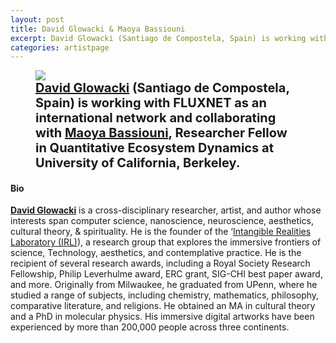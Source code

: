 ```yaml
---
layout: post
title: David Glowacki & Maoya Bassiouni
excerpt: David Glowacki (Santiago de Compostela, Spain) is working with FLUXNET as an international network and collaborating with Maoya Bassiouni, Postdoctoral Researcher in Quantitative Ecosystem Dynamics at University of California, Berkeley.
categories: artistpage
---
```


<figure class="half">
	<img src="https://fluxnetart.github.io/images/David_Maoya.png">
	<figcaption style="font-size: 20;"><b><a href="https://glow-wacky.com/">David Glowacki</a> (Santiago de Compostela, Spain) is working with FLUXNET as an international network and collaborating with <a href="https://research.maoya.io">Maoya Bassiouni</a>, Researcher Fellow in Quantitative Ecosystem Dynamics at University of California, Berkeley.</b></figcaption>
</figure>


<h4>Bio</h4>

<b><a href="https://glow-wacky.com/">David Glowacki</a></b> is a cross-disciplinary researcher, artist, and author whose interests span computer science, nanoscience, neuroscience, aesthetics, cultural theory, & spirituality. He is the founder of the ‘<a href="https://www.intangiblerealitieslab.org/">Intangible Realities Laboratory (IRL)</a>), a research group that explores the immersive frontiers of science, Technology, aesthetics, and contemplative practice. He is the recipient of several research awards, including a Royal Society Research Fellowship, Philip Leverhulme award, ERC grant, SIG-CHI best paper award, and more. Originally from Milwaukee, he graduated from UPenn, where he studied a range of subjects, including chemistry, mathematics, philosophy, comparative literature, and religions. He obtained an MA in cultural theory and a PhD in molecular physics. His immersive digital artworks have been experienced by more than 200,000 people across three continents.

